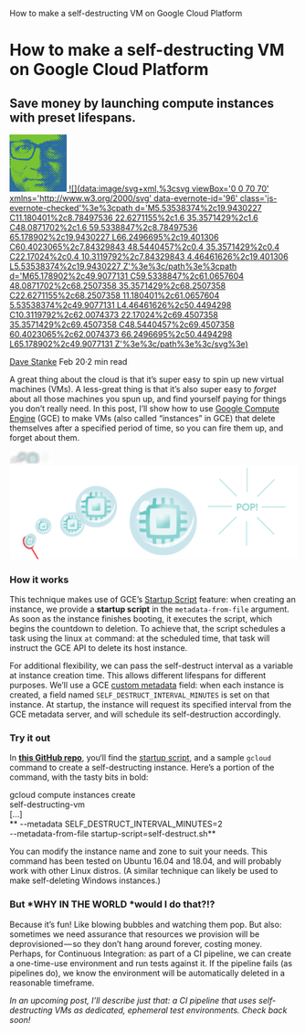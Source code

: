 How to make a self-destructing VM on Google Cloud Platform

# How to make a self-destructing VM on Google Cloud Platform

## Save money by launching compute instances with preset lifespans.

[![1*-21kGHhpo4t41Oo1yX3CEA.png](../_resources/864ee82937b5a9d9cfce08dc004e051d.png) ![](data:image/svg+xml,%3csvg viewBox='0 0 70 70' xmlns='http://www.w3.org/2000/svg' data-evernote-id='96' class='js-evernote-checked'%3e%3cpath d='M5.53538374%2c19.9430227 C11.180401%2c8.78497536 22.6271155%2c1.6 35.3571429%2c1.6 C48.0871702%2c1.6 59.5338847%2c8.78497536 65.178902%2c19.9430227 L66.2496695%2c19.401306 C60.4023065%2c7.84329843 48.5440457%2c0.4 35.3571429%2c0.4 C22.17024%2c0.4 10.3119792%2c7.84329843 4.46461626%2c19.401306 L5.53538374%2c19.9430227 Z'%3e%3c/path%3e%3cpath d='M65.178902%2c49.9077131 C59.5338847%2c61.0657604 48.0871702%2c68.2507358 35.3571429%2c68.2507358 C22.6271155%2c68.2507358 11.180401%2c61.0657604 5.53538374%2c49.9077131 L4.46461626%2c50.4494298 C10.3119792%2c62.0074373 22.17024%2c69.4507358 35.3571429%2c69.4507358 C48.5440457%2c69.4507358 60.4023065%2c62.0074373 66.2496695%2c50.4494298 L65.178902%2c49.9077131 Z'%3e%3c/path%3e%3c/svg%3e)](https://medium.com/@davidstanke?source=post_header_lockup)

[Dave Stanke](https://medium.com/@davidstanke)
Feb 20·2 min read

A great thing about the cloud is that it’s super easy to spin up new virtual machines (VMs). A less-great thing is that it’s also super easy to *forget* about all those machines you spun up, and find yourself paying for things you don’t really need. In this post, I’ll show how to use [Google Compute Engine](https://cloud.google.com/compute/) (GCE) to make VMs (also called “instances” in GCE) that delete themselves after a specified period of time, so you can fire them up, and forget about them.

![](../_resources/edbf727a1332ec8eee62d474b319fd65.png)![1*cmfBgwed3-6FwXY3hDKwpg@2x.png](../_resources/e98d77ccd466e002f932b5e215e8c594.png)

### How it works

This technique makes use of GCE’s [Startup Script](https://cloud.google.com/compute/docs/startupscript) feature: when creating an instance, we provide a **startup script** in the `metadata-from-file` argument. As soon as the instance finishes booting, it executes the script, which begins the countdown to deletion. To achieve that, the script schedules a task using the linux `at` command: at the scheduled time, that task will instruct the GCE API to delete its host instance.

For additional flexibility, we can pass the self-destruct interval as a variable at instance creation time. This allows different lifespans for different purposes. We’ll use a GCE [custom metadata](https://cloud.google.com/compute/docs/storing-retrieving-metadata#custom) field: when each instance is created, a field named `SELF_DESTRUCT_INTERVAL_MINUTES` is set on that instance. At startup, the instance will request its specified interval from the GCE metadata server, and will schedule its self-destruction accordingly.

### Try it out

In [**this GitHub repo**](https://github.com/davidstanke/samples/tree/master/self-destructing-vm), you‘ll find the [startup script](https://github.com/davidstanke/samples/blob/master/self-destructing-vm/self-destruct.sh), and a sample `gcloud` command to create a self-destructing instance. Here’s a portion of the command, with the tasty bits in bold:

gcloud compute instances create \
self-destructing-vm \
[...] \
** --metadata SELF_DESTRUCT_INTERVAL_MINUTES=2 \
--metadata-from-file startup-script=self-destruct.sh**

You can modify the instance name and zone to suit your needs. This command has been tested on Ubuntu 16.04 and 18.04, and will probably work with other Linux distros. (A similar technique can likely be used to make self-deleting Windows instances.)

### But *WHY IN THE WORLD *would I do that?!?

Because it’s fun! Like blowing bubbles and watching them pop. But also: sometimes we need assurance that resources we provision will be deprovisioned — so they don’t hang around forever, costing money. Perhaps, for Continuous Integration: as part of a CI pipeline, we can create a one-time-use environment and run tests against it. If the pipeline fails (as pipelines do), we know the environment will be automatically deleted in a reasonable timeframe.

*In an upcoming post, I’ll describe just that: a CI pipeline that uses self-destructing VMs as dedicated, ephemeral test environments. Check back soon!*